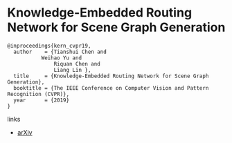 # Knowledge-Embedded Routing Network for Scene Graph Generation

```
@inproceedings{kern_cvpr19,
  author    = {Tianshui Chen and
	       Weihao Yu and
               Riquan Chen and
               Liang Lin },
  title     = {Knowledge-Embedded Routing Network for Scene Graph Generation},
  booktitle = {The IEEE Conference on Computer Vision and Pattern Recognition (CVPR)},
  year      = {2019}
}
```

links
- [arXiv](https://arxiv.org/abs/1903.03326)
